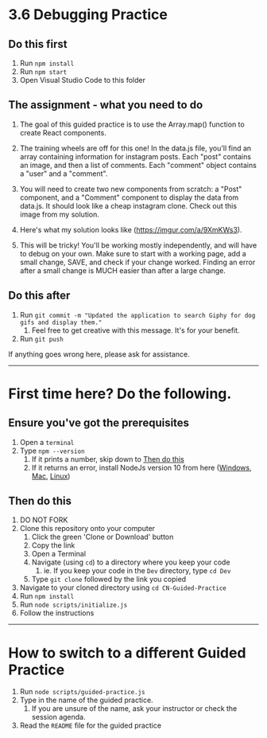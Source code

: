 # 3.6 Debugging Practice

## Do this first

1. Run `npm install`
2. Run `npm start`
3. Open Visual Studio Code to this folder

## The assignment - what you need to do

1. The goal of this guided practice is to use the Array.map() function to create React components.  

2. The training wheels are off for this one!  In the data.js file, you'll find an array containing information for instagram posts.  Each "post" contains an image, and then a list of comments.  Each "comment" object contains a "user" and a "comment".

3. You will need to create two new components from scratch: a "Post" component, and a "Comment" component to display the data from data.js.  It should look like a cheap instagram clone.  Check out this image from my solution.

4.  Here's what my solution looks like (https://imgur.com/a/9XmKWs3).  

5.  This will be tricky!  You'll be working mostly independently, and will have to debug on your own.  Make sure to start with a working page, add a small change, SAVE, and check if your change worked.  Finding an error after a small change is MUCH easier than after a large change.

## Do this after

1. Run `git commit -m "Updated the application to search Giphy for dog gifs and display them."`
   1. Feel free to get creative with this message. It's for your benefit.
1. Run `git push`

If anything goes wrong here, please ask for assistance.

------

# First time here? Do the following.

## Ensure you've got the prerequisites

1. Open a `terminal`
2. Type `npm --version`
   1. If it prints a number, skip down to [Then do this](#Then-do-this)
   2. If it returns an error, install NodeJs version 10 from here ([Windows](https://nodejs.org/dist/latest-v10.x/node-v10.19.0-x64.msi), [Mac](https://nodejs.org/dist/latest-v10.x/node-v10.19.0.pkg), [Linux](https://nodejs.org/dist/latest-v10.x/node-v10.19.0-linux-x64.tar.gz))

## Then do this

1. DO NOT FORK
1. Clone this repository onto your computer
   1. Click the green 'Clone or Download' button
   1. Copy the link
   1. Open a Terminal
   1. Navigate (using `cd`) to a directory where you keep your code
      1. ie. If you keep your code in the `Dev` directory, type `cd Dev`
   1. Type `git clone` followed by the link you copied
2. Navigate to your cloned directory using `cd CN-Guided-Practice`
3. Run `npm install`
4. Run `node scripts/initialize.js`
5. Follow the instructions

------

# How to switch to a different Guided Practice

1. Run `node scripts/guided-practice.js`
2. Type in the name of the guided practice.
   1. If you are unsure of the name, ask your instructor or check the session agenda.
3. Read the `README` file for the guided practice
